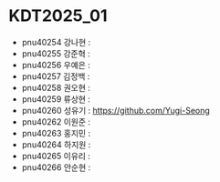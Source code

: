# KDT2025_01
+ pnu40254	강나현 :
+ pnu40255	강준혁 :
+ pnu40256	우예은 :
+ pnu40257	김정백 :
+ pnu40258	권오현 :
+ pnu40259	류상현 :
+ pnu40260	성유기 : https://github.com/Yugi-Seong
+ pnu40262	이원준 :
+ pnu40263	홍지민 :
+ pnu40264	하지원 :
+ pnu40265	이유리 :
+ pnu40266	안순현 : 
